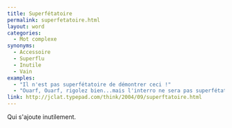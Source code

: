 ```yaml
---
title: Superfétatoire
permalink: superfetatoire.html
layout: word
categories:
  - Mot complexe
synonyms:
  - Accessoire
  - Superflu
  - Inutile
  - Vain
examples:
  - "Il n'est pas superfétatoire de démontrer ceci !"
  - "Ouarf, Ouarf, rigolez bien...mais l'interro ne sera pas superfétatoire."
link: http://jclat.typepad.com/think/2004/09/superftatoire.html
---
```


Qui s'ajoute inutilement.

